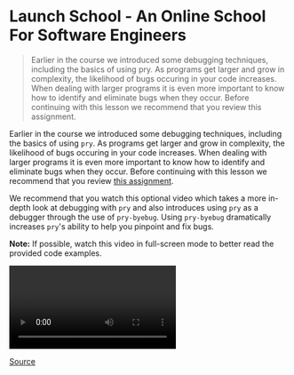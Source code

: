 # Launch School - An Online School For Software Engineers

> Earlier in the course we introduced some debugging techniques, including the basics of using pry. As programs get larger and grow in complexity, the likelihood of bugs occuring in your code increases. When dealing with larger programs it is even more important to know how to identify and eliminate bugs when they occur. Before continuing with this lesson we recommend that you review this assignment.

Earlier in the course we introduced some debugging techniques, including the basics of using `pry`. As programs get larger and grow in complexity, the likelihood of bugs occuring in your code increases. When dealing with larger programs it is even more important to know how to identify and eliminate bugs when they occur. Before continuing with this lesson we recommend that you review [this assignment](https://launchschool.com/lessons/a0f3cd44/assignments/e742d62a).

We recommend that you watch this optional video which takes a more in-depth look at debugging with `pry` and also introduces using `pry` as a debugger through the use of `pry-byebug`. Using `pry-byebug` dramatically increases `pry`'s ability to help you pinpoint and fix bugs.

**Note:** If possible, watch this video in full-screen mode to better read the provided code examples.

![](file:///Users/monte/Projects/launch-school/rb101-programming-foundations/lesson_6/video-tutorials/debugging_with_pry.mp4)

[Source](https://launchschool.com/lessons/de05b300/assignments/f9bd863d)